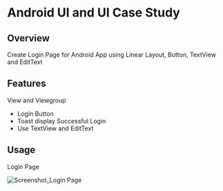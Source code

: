 # Android UI and UI Case Study

## Overview
Create Login Page for Android App using Linear Layout, Button, TextView and EditText

## Features
View and Viewgroup
- Login Button
- Toast display Successful Login
- Use TextView and EditText

## Usage
Login Page

![Screenshot_Login Page](https://user-images.githubusercontent.com/56164259/68088233-646aa580-fe8f-11e9-8735-e5fb469e8642.png)

